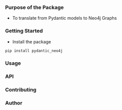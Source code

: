 

### Purpose of the Package
+ To translate from Pydantic models to Neo4j Graphs

### Getting Started
+ Install the package
```bash
pip install pydantic_neo4j
```

### Usage



### API


### Contributing

### Author